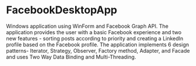 # FacebookDesktopApp
Windows application using WinForm and Facebook Graph API.
The application provides the user with a basic Facebook experience and two new features - sorting posts according to priority and creating a LinkedIn profile based on the Facebook profile. 
The application implements 6 design patterns- Iterator, Strategy, Observer, Factory method, Adapter, and Facade and uses Two Way Data Binding and Multi-Threading. 
